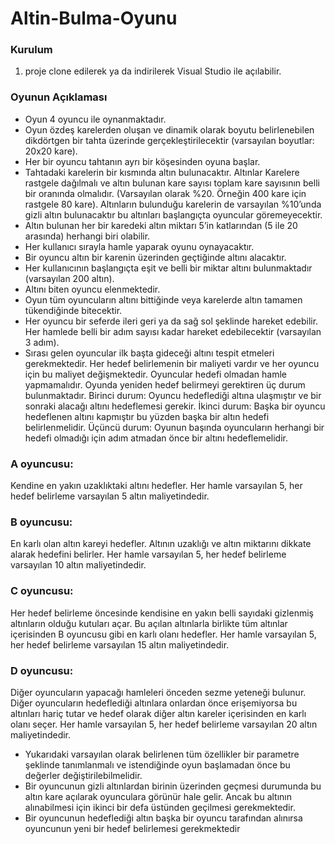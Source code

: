 # Altin-Bulma-Oyunu

### Kurulum
1. proje clone edilerek ya da indirilerek Visual Studio ile açılabilir.


### Oyunun Açıklaması

* Oyun 4 oyuncu ile oynanmaktadır.
* Oyun özdeş karelerden oluşan ve dinamik olarak boyutu belirlenebilen dikdörtgen bir tahta üzerinde gerçekleştirilecektir (varsayılan boyutlar: 20x20 kare).
* Her bir oyuncu tahtanın ayrı bir köşesinden oyuna başlar.
* Tahtadaki karelerin bir kısmında altın bulunacaktır. Altınlar Karelere rastgele dağılmalı ve altın bulunan kare sayısı toplam kare sayısının belli bir oranında olmalıdır. (Varsayılan olarak %20. Örneğin 400 kare için rastgele 80 kare). Altınların bulunduğu karelerin de varsayılan %10’unda gizli altın bulunacaktır bu altınları başlangıçta oyuncular göremeyecektir.
* Altın bulunan her bir karedeki altın miktarı 5’in katlarından (5 ile 20 arasında) herhangi biri
olabilir.
* Her kullanıcı sırayla hamle yaparak oyunu oynayacaktır.
* Bir oyuncu altın bir karenin üzerinden geçtiğinde altını alacaktır.
* Her kullanıcının başlangıçta eşit ve belli bir miktar altını bulunmaktadır (varsayılan 200 altın).
* Altını biten oyuncu elenmektedir.
* Oyun tüm oyuncuların altını bittiğinde veya karelerde altın tamamen tükendiğinde bitecektir.
* Her oyuncu bir seferde ileri geri ya da sağ sol şeklinde hareket edebilir. Her hamlede belli bir adım sayısı kadar hareket edebilecektir (varsayılan 3 adım).
* Sırası gelen oyuncular ilk başta gideceği altını tespit etmeleri gerekmektedir. Her hedef
belirlemenin bir maliyeti vardır ve her oyuncu için bu maliyet değişmektedir. Oyuncular hedefi olmadan hamle yapmamalıdır. Oyunda yeniden hedef belirmeyi gerektiren üç durum
bulunmaktadır.
Birinci durum: Oyuncu hedeflediği altına ulaşmıştır ve bir sonraki alacağı altını 
hedeflemesi gerekir.
İkinci durum:
Başka bir oyuncu hedeflenen altını kapmıştır bu yüzden başka bir altın hedefi belirlenmelidir. 
Üçüncü durum: 
Oyunun başında oyuncuların herhangi bir hedefi olmadığı için adım atmadan önce bir altını hedeflemelidir.
### A oyuncusu:
Kendine en yakın uzaklıktaki altını hedefler. Her hamle varsayılan 5, her hedef belirleme varsayılan 5 altın maliyetindedir.
### B oyuncusu:
En karlı olan altın kareyi hedefler. Altının uzaklığı ve altın miktarını dikkate alarak hedefini belirler. Her hamle varsayılan 5, her hedef belirleme varsayılan 10 altın
maliyetindedir.
### C oyuncusu:
Her hedef belirleme öncesinde kendisine en yakın belli sayıdaki gizlenmiş altınların olduğu kutuları açar. Bu açılan altınlarla birlikte tüm altınlar içerisinden B oyuncusu
gibi en karlı olanı hedefler. Her hamle varsayılan 5, her hedef belirleme varsayılan 15 altın maliyetindedir.
### D oyuncusu:
Diğer oyuncuların yapacağı hamleleri önceden sezme yeteneği bulunur. Diğer oyuncuların hedeflediği altınlara onlardan önce erişemiyorsa bu altınları hariç tutar ve hedef
olarak diğer altın kareler içerisinden en karlı olanı seçer. Her hamle varsayılan 5, her hedef belirleme varsayılan 20 altın maliyetindedir.
* Yukarıdaki varsayılan olarak belirlenen tüm özellikler bir parametre şeklinde tanımlanmalı ve istendiğinde oyun başlamadan önce bu değerler değiştirilebilmelidir.
* Bir oyuncunun gizli altınlardan birinin üzerinden geçmesi durumunda bu altın kare açılarak oyunculara görünür hale gelir. Ancak bu altının alınabilmesi için ikinci bir defa üstünden geçilmesi gerekmektedir.
* Bir oyuncunun hedeflediği altın başka bir oyuncu tarafından alınırsa oyuncunun yeni bir hedef
belirlemesi gerekmektedir

